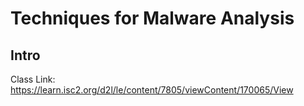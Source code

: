 # Techniques for Malware Analysis

## Intro 

Class Link: <https://learn.isc2.org/d2l/le/content/7805/viewContent/170065/View>


